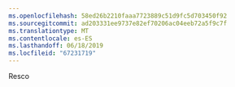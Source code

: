```yaml
---
ms.openlocfilehash: 58ed26b2210faaa7723889c51d9fc5d703450f92
ms.sourcegitcommit: ad203331ee9737e82ef70206ac04eeb72a5f9c7f
ms.translationtype: MT
ms.contentlocale: es-ES
ms.lasthandoff: 06/18/2019
ms.locfileid: "67231719"
---
```

Resco
